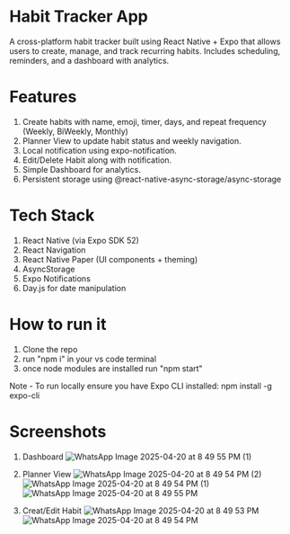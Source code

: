 # Habit Tracker App
A cross-platform habit tracker built using React Native + Expo that allows users to create, manage, and track recurring habits. Includes scheduling, reminders, and a dashboard with analytics.

# Features
1. Create habits with name, emoji, timer, days, and repeat frequency (Weekly, BiWeekly, Monthly)
2. Planner View to update habit status and weekly navigation.
3. Local notification using expo-notification.
4. Edit/Delete Habit along with notification.
5. Simple Dashboard for analytics.
6. Persistent storage using @react-native-async-storage/async-storage

# Tech Stack
1. React Native (via Expo SDK 52)
2. React Navigation
3. React Native Paper (UI components + theming)
4. AsyncStorage
5. Expo Notifications
6. Day.js for date manipulation

# How to run it
1. Clone the repo
2. run "npm i" in your vs code terminal
3. once node modules are installed run "npm start"

Note - To run locally ensure you have Expo CLI installed: npm install -g expo-cli

# Screenshots
1. Dashboard
![WhatsApp Image 2025-04-20 at 8 49 55 PM (1)](https://github.com/user-attachments/assets/d7ad6c35-8785-4b7f-843b-9fb5ffb9e69a)

2. Planner View
![WhatsApp Image 2025-04-20 at 8 49 54 PM (2)](https://github.com/user-attachments/assets/29dda48e-2702-4b47-aaa9-b535a54222f6)
![WhatsApp Image 2025-04-20 at 8 49 54 PM (1)](https://github.com/user-attachments/assets/57794bd0-34db-428d-b18a-1c5d253cfe6a)
![WhatsApp Image 2025-04-20 at 8 49 55 PM](https://github.com/user-attachments/assets/280cf4d7-d4da-4592-8930-d464437d8a6b)

3. Creat/Edit Habit
![WhatsApp Image 2025-04-20 at 8 49 53 PM](https://github.com/user-attachments/assets/53cf7d49-5def-48de-a162-619a3c394391)
![WhatsApp Image 2025-04-20 at 8 49 54 PM](https://github.com/user-attachments/assets/13a14d96-57d3-4a1e-b643-1e3baf7cc55e)

